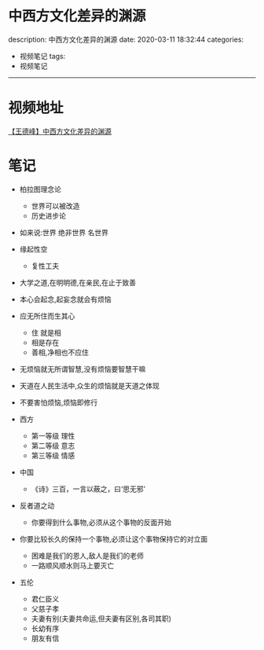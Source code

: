 #   中西方文化差异的渊源
description: 中西方文化差异的渊源
date: 2020-03-11 18:32:44
categories:
- 视频笔记
tags:
- 视频笔记
---
#   视频地址
[【王德峰】中西方文化差异的渊源](https://www.bilibili.com/video/av77285058?p=1)

#   笔记
+   柏拉图理念论
    -   世界可以被改造
    -   历史进步论

+   如来说:世界 绝非世界 名世界

+   缘起性空
    -   复性工夫

+   大学之道,在明明德,在亲民,在止于致善

+   本心会起念,起妄念就会有烦恼

+   应无所住而生其心
    -   住 就是相
    -   相是存在
    -   善相,净相也不应住

+   无烦恼就无所谓智慧,没有烦恼要智慧干嘛

+   天道在人民生活中,众生的烦恼就是天道之体现

+   不要害怕烦恼,烦恼即修行

+   西方
    -   第一等级 理性
    -   第二等级 意志
    -   第三等级 情感

+   中国
    -   《诗》三百，一言以蔽之，曰‘思无邪’

+   反者道之动
    -   你要得到什么事物,必须从这个事物的反面开始
+   你要比较长久的保持一个事物,必须让这个事物保持它的对立面
    -   困难是我们的恩人,敌人是我们的老师
    -   一路顺风顺水则马上要灭亡

+   五伦
    -   君仁臣义
    -   父慈子孝
    -   夫妻有别(夫妻共命运,但夫妻有区别,各司其职)
    -   长幼有序
    -   朋友有信


